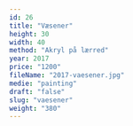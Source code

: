 ```yaml
---
id: 26
title: "Væsener"
height: 30
width: 40
method: "Akryl på lærred"
year: 2017
price: "1200"
fileName: "2017-vaesener.jpg"
medie: "painting"
draft: "false"
slug: "vaesener"
weight: "380"
---
```

